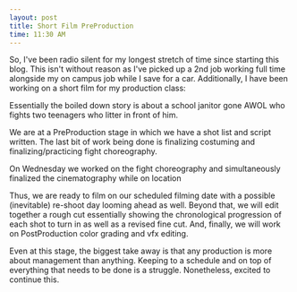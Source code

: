 ```yaml
---
layout: post
title: Short Film PreProduction
time: 11:30 AM 
---
```


So, I've been radio silent for my longest stretch of time since starting this blog. This isn't without reason as I've picked up a 2nd job working full time alongside my on campus job while I save for a car. Additionally, I have been working on a short film for my production class:  

Essentially the boiled down story is about a school janitor gone AWOL who fights two teenagers who litter in front of him. 

We are at a PreProduction stage in which we have a shot list and script written. The last bit of work being done is finalizing costuming and finalizing/practicing fight choreography. 

On Wednesday we worked on the fight choreography and simultaneously finalized the cinematography while on location

Thus, we are ready to film on our scheduled filming date with a possible (inevitable) re-shoot day looming ahead as well. Beyond that, we will edit together a rough cut essentially showing the chronological progression of each shot to turn in as well as a revised fine cut. And, finally, we will work on PostProduction color grading and vfx editing.  

Even at this stage, the biggest take away is that any production is more about management than anything. Keeping to a schedule and on top of everything that needs to be done is a struggle. Nonetheless, excited to continue this.
